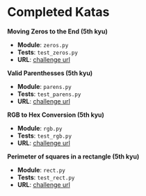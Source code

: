 # Completed Katas

**Moving Zeros to the End (5th kyu)**

- **Module**: `zeros.py`
- **Tests**: `test_zeros.py`
- **URL**: [challenge url](https://www.codewars.com/kata/moving-zeros-to-the-end/train/python)



**Valid Parenthesses (5th kyu)**

- **Module**: `parens.py`
- **Tests**: `test_parens.py`
- **URL**: [challenge url](https://www.codewars.com/kata/valid-parentheses/train/python)



**RGB to Hex Conversion (5th kyu)**

- **Module**: `rgb.py`
- **Tests**: `test_rgb.py`
- **URL**: [challenge url](https://www.codewars.com/kata/rgb-to-hex-conversion/train/python)



**Perimeter of squares in a rectangle (5th kyu)**

- **Module**: `rect.py`
- **Tests**: `test_rect.py`
- **URL**: [challenge url](http://www.codewars.com/kata/559a28007caad2ac4e000083/train/python)

